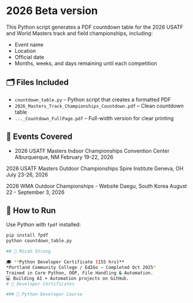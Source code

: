 # 2026 Beta version

This Python script generates a PDF countdown table for the 2026 USATF and World Masters track and field championships, including:

- Event name
- Location
- Official date
- Months, weeks, and days remaining until each competition

## 🗂 Files Included

- `countdown_table.py` – Python script that creates a formatted PDF
- `2026_Masters_Track_Championships_Countdown.pdf` – Clean countdown table
- `..._Countdown_FullPage.pdf` – Full-width version for clear printing

## 📅 Events Covered

- 2026 USATF Masters Indoor Championships Convention Center
Alburquerque, NM
February 19-22, 2026

2026 USATF Masters Outdoor Championships
Spire Institute
Geneva, OH
July 23-26, 2026

2026 WMA Outdoor Championships - Website
Daegu, South Korea
August 22 - September 3, 2026

## 🚀 How to Run

Use Python with `fpdf` installed:
```bash
pip install fpdf
python countdown_table.py

## 🐍 Micah Strong

🎓 **Python Developer Certificate (155 hrs)**  
*Portland Community College / Ed2Go – Completed Oct 2025*  
Trained in Core Python, OOP, File Handling & Automation.  
💻 Building AI + Automation projects on GitHub.  
# 🧠 Developer Certificates

### 🐍 Python Developer Course  

